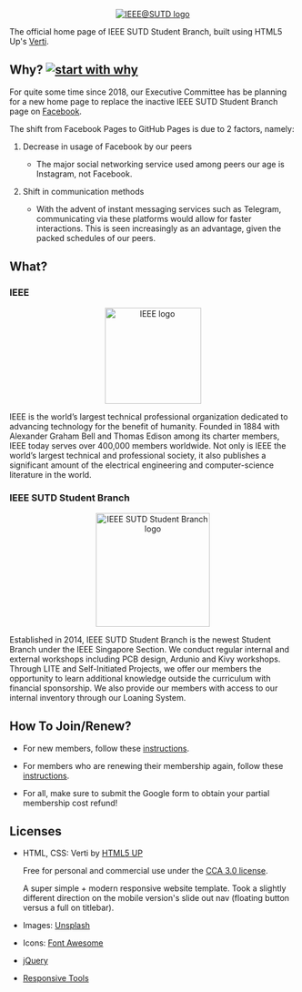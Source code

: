 <p align="center"><a href ="https://sutd-ieee.github.io/"><img src="https://raw.githubusercontent.com/SUTD-IEEE/SUTD-IEEE.github.io/master/images/IEEE_at_SUTD.png" alt="IEEE@SUTD logo"/></a></p>

The official home page of IEEE SUTD Student Branch, built using HTML5 Up's [Verti](https://html5up.net/verti).

## Why? [![start with why](https://img.shields.io/badge/start%20with-why%3F-brightgreen.svg?style=flat)](http://www.ted.com/talks/simon_sinek_how_great_leaders_inspire_action)

For quite some time since 2018, our Executive Committee has be planning for a new home page to replace the inactive IEEE SUTD Student Branch page on [Facebook](https://www.facebook.com/SUTDIEEE/). 

The shift from Facebook Pages to GitHub Pages is due to 2 factors, namely:

1. Decrease in usage of Facebook by our peers

    * The major social networking service used among peers our age is Instagram, not Facebook.

2. Shift in communication methods

    * With the advent of instant messaging services such as Telegram, communicating via these platforms would allow for faster interactions. This is seen increasingly as an advantage, given the packed schedules of our peers.

## What?

<h3>IEEE</h3>
                                    
<p align="center"><a href ="https://www.ieee.org/"><img src="https://raw.githubusercontent.com/SUTD-IEEE/SUTD-IEEE.github.io/master/images/ieee_tag_blue.jpg" alt="IEEE logo" height=169px/></a></p>

<p>IEEE is the world’s largest technical professional organization dedicated to advancing technology for the benefit of humanity. Founded in 1884 with Alexander Graham Bell and Thomas Edison among its charter members, IEEE today serves over 400,000 members worldwide. Not only is IEEE the world’s largest technical and professional society, it also publishes a significant amount of the electrical engineering and computer-science literature in the world.</p>

<h3>IEEE SUTD Student Branch</h3>

<p align="center"><a href ="https://sutd-ieee.github.io/"><img src="https://raw.githubusercontent.com/SUTD-IEEE/SUTD-IEEE.github.io/master/images/IEEE_SUTD_logo.png" alt="IEEE SUTD Student Branch logo" height=200px/></a></p>

<p>Established in 2014, IEEE SUTD Student Branch is the newest Student Branch under the IEEE Singapore Section. We conduct regular internal and external workshops including PCB design, Ardunio and Kivy workshops. Through LITE and Self-Initiated Projects, we offer our members the opportunity to learn additional knowledge outside the curriculum with financial sponsorship. We also provide our members with access to our internal inventory through our Loaning System.</p>

## How To Join/Renew?

* For new members, follow these [instructions](https://drive.google.com/file/d/1G62pv6kEH3oyEwuoAT_fqV-kP3P0uZ3A/view). 

* For members who are renewing their membership again, follow these [instructions](https://drive.google.com/file/d/1bp1Ot3N9lfKmNiJDCtYN81tEOGPPe_8n/view).

* For all, make sure to submit the Google form to obtain your partial membership cost refund!

## Licenses
* HTML, CSS: Verti by [HTML5 UP](html5up.net)

    Free for personal and commercial use under the [CCA 3.0 license](html5up.net/license).

    A super simple + modern responsive website template. Took a slightly different direction
    on the mobile version's slide out nav (floating button versus a full on titlebar).

* Images: [Unsplash](https://unsplash.com)
* Icons: [Font Awesome](https://fontawesome.com)
* [jQuery]([jquery.com](https://jquery.com/))
* [Responsive Tools](github.com/ajlkn/responsive-tools)